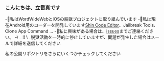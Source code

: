 ### こんにちは、立番真です

-🏃私はWordWideWebとiOSの脱獄プロジェクトに取り組んでいます
-🌱私は現在Android用のコーダーを開発しています[Shin Code Editor](https://github.com/Shin-Code-Editor)、Jailbreak Tools、Clone App Command ...
-💬私に興味がある場合は、[issues](https://github.com/Shin-Tachibana/Shin-Tachibana/issues/new?template=ama-template.md&title=Koniichiwa%20Shin%20Tachibana)までご連絡ください。
-\ _ !! \ _脱獄活動を一時的に停止していますが、問題が発生した場合はメールで詳細を送信してください

私の公開リポジトリをさらにいくつかチェックしてください
